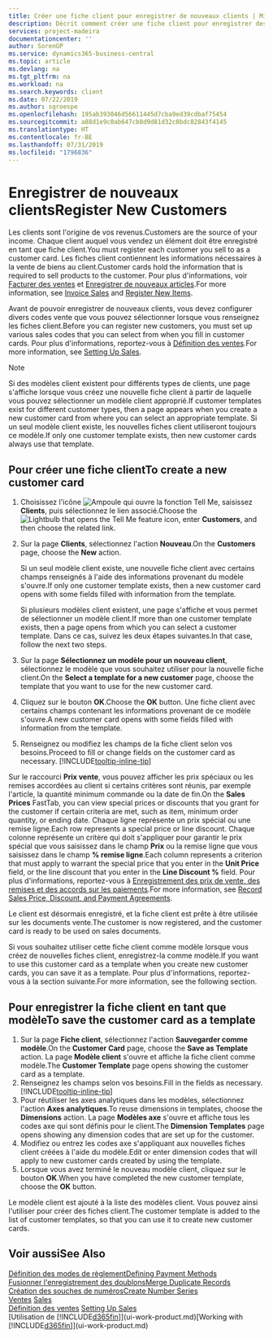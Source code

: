 ```yaml
---
title: Créer une fiche client pour enregistrer de nouveaux clients | Microsoft Docs
description: Décrit comment créer une fiche client pour enregistrer des informations sur chaque nouveau client ou client auquel vous vendez.
services: project-madeira
documentationcenter: ''
author: SorenGP
ms.service: dynamics365-business-central
ms.topic: article
ms.devlang: na
ms.tgt_pltfrm: na
ms.workload: na
ms.search.keywords: client
ms.date: 07/22/2019
ms.author: sgroespe
ms.openlocfilehash: 195ab393046d56611445d7cba9ed39cdbaf75454
ms.sourcegitcommit: a88d1e9c0ab647cb8d9d81d32c0bdc82843f4145
ms.translationtype: HT
ms.contentlocale: fr-BE
ms.lasthandoff: 07/31/2019
ms.locfileid: "1796836"
---
```

# <a name="register-new-customers"></a><span data-ttu-id="7a893-103">Enregistrer de nouveaux clients</span><span class="sxs-lookup"><span data-stu-id="7a893-103">Register New Customers</span></span>
<span data-ttu-id="7a893-104">Les clients sont l'origine de vos revenus.</span><span class="sxs-lookup"><span data-stu-id="7a893-104">Customers are the source of your income.</span></span> <span data-ttu-id="7a893-105">Chaque client auquel vous vendez un élément doit être enregistré en tant que fiche client.</span><span class="sxs-lookup"><span data-stu-id="7a893-105">You must register each customer you sell to as a customer card.</span></span> <span data-ttu-id="7a893-106">Les fiches client contiennent les informations nécessaires à la vente de biens au client.</span><span class="sxs-lookup"><span data-stu-id="7a893-106">Customer cards hold the information that is required to sell products to the customer.</span></span> <span data-ttu-id="7a893-107">Pour plus d'informations, voir [Facturer des ventes](sales-how-invoice-sales.md) et [Enregistrer de nouveaux articles](inventory-how-register-new-items.md).</span><span class="sxs-lookup"><span data-stu-id="7a893-107">For more information, see [Invoice Sales](sales-how-invoice-sales.md) and [Register New Items](inventory-how-register-new-items.md).</span></span>  

<span data-ttu-id="7a893-108">Avant de pouvoir enregistrer de nouveaux clients, vous devez configurer divers codes vente que vous pouvez sélectionner lorsque vous renseignez les fiches client.</span><span class="sxs-lookup"><span data-stu-id="7a893-108">Before you can register new customers, you must set up various sales codes that you can select from when you fill in customer cards.</span></span> <span data-ttu-id="7a893-109">Pour plus d'informations, reportez-vous à [Définition des ventes](sales-setup-sales.md).</span><span class="sxs-lookup"><span data-stu-id="7a893-109">For more information, see [Setting Up Sales](sales-setup-sales.md).</span></span>

> [!NOTE]  
>   <span data-ttu-id="7a893-110">Si des modèles client existent pour différents types de clients, une page s'affiche lorsque vous créez une nouvelle fiche client à partir de laquelle vous pouvez sélectionner un modèle client approprié.</span><span class="sxs-lookup"><span data-stu-id="7a893-110">If customer templates exist for different customer types, then a page appears when you create a new customer card from where you can select an appropriate template.</span></span> <span data-ttu-id="7a893-111">Si un seul modèle client existe, les nouvelles fiches client utiliseront toujours ce modèle.</span><span class="sxs-lookup"><span data-stu-id="7a893-111">If only one customer template exists, then new customer cards always use that template.</span></span>

## <a name="to-create-a-new-customer-card"></a><span data-ttu-id="7a893-112">Pour créer une fiche client</span><span class="sxs-lookup"><span data-stu-id="7a893-112">To create a new customer card</span></span>
1. <span data-ttu-id="7a893-113">Choisissez l'icône ![Ampoule qui ouvre la fonction Tell Me](media/ui-search/search_small.png "Dites-moi ce que vous voulez faire"), saisissez **Clients**, puis sélectionnez le lien associé.</span><span class="sxs-lookup"><span data-stu-id="7a893-113">Choose the ![Lightbulb that opens the Tell Me feature](media/ui-search/search_small.png "Tell me what you want to do") icon, enter **Customers**, and then choose the related link.</span></span>  
2. <span data-ttu-id="7a893-114">Sur la page **Clients**, sélectionnez l'action **Nouveau**.</span><span class="sxs-lookup"><span data-stu-id="7a893-114">On the **Customers** page, choose the **New** action.</span></span>

    <span data-ttu-id="7a893-115">Si un seul modèle client existe, une nouvelle fiche client avec certains champs renseignés à l'aide des informations provenant du modèle s'ouvre.</span><span class="sxs-lookup"><span data-stu-id="7a893-115">If only one customer template exists, then a new customer card opens with some fields filled with information from the template.</span></span>

    <span data-ttu-id="7a893-116">Si plusieurs modèles client existent, une page s'affiche et vous permet de sélectionner un modèle client.</span><span class="sxs-lookup"><span data-stu-id="7a893-116">If more than one customer template exists, then a page opens from which you can select a customer template.</span></span> <span data-ttu-id="7a893-117">Dans ce cas, suivez les deux étapes suivantes.</span><span class="sxs-lookup"><span data-stu-id="7a893-117">In that case, follow the next two steps.</span></span>
3. <span data-ttu-id="7a893-118">Sur la page **Sélectionnez un modèle pour un nouveau client**, sélectionnez le modèle que vous souhaitez utiliser pour la nouvelle fiche client.</span><span class="sxs-lookup"><span data-stu-id="7a893-118">On the **Select a template for a new customer** page, choose the template that you want to use for the new customer card.</span></span>
4. <span data-ttu-id="7a893-119">Cliquez sur le bouton **OK**.</span><span class="sxs-lookup"><span data-stu-id="7a893-119">Choose the **OK** button.</span></span> <span data-ttu-id="7a893-120">Une fiche client avec certains champs contenant les informations provenant de ce modèle s'ouvre.</span><span class="sxs-lookup"><span data-stu-id="7a893-120">A new customer card opens with some fields filled with information from the template.</span></span>  
5. <span data-ttu-id="7a893-121">Renseignez ou modifiez les champs de la fiche client selon vos besoins.</span><span class="sxs-lookup"><span data-stu-id="7a893-121">Proceed to fill or change fields on the customer card as necessary.</span></span> [!INCLUDE[tooltip-inline-tip](includes/tooltip-inline-tip_md.md)]

<span data-ttu-id="7a893-122">Sur le raccourci **Prix vente**, vous pouvez afficher les prix spéciaux ou les remises accordées au client si certains critères sont réunis, par exemple l'article, la quantité minimum commande ou la date de fin.</span><span class="sxs-lookup"><span data-stu-id="7a893-122">On the **Sales Prices** FastTab, you can view special prices or discounts that you grant for the customer if certain criteria are met, such as item, minimum order quantity, or ending date.</span></span> <span data-ttu-id="7a893-123">Chaque ligne représente un prix spécial ou une remise ligne.</span><span class="sxs-lookup"><span data-stu-id="7a893-123">Each row represents a special price or line discount.</span></span> <span data-ttu-id="7a893-124">Chaque colonne représente un critère qui doit s'appliquer pour garantir le prix spécial que vous saisissez dans le champ **Prix** ou la remise ligne que vous saisissez dans le champ **% remise ligne**.</span><span class="sxs-lookup"><span data-stu-id="7a893-124">Each column represents a criterion that must apply to warrant the special price that you enter in the **Unit Price** field, or the line discount that you enter in the **Line Discount %** field.</span></span> <span data-ttu-id="7a893-125">Pour plus d'informations, reportez-vous à [Enregistrement des prix de vente, des remises et des accords sur les paiements](sales-how-record-sales-price-discount-payment-agreements.md).</span><span class="sxs-lookup"><span data-stu-id="7a893-125">For more information, see [Record Sales Price, Discount, and Payment Agreements](sales-how-record-sales-price-discount-payment-agreements.md).</span></span>

<span data-ttu-id="7a893-126">Le client est désormais enregistré, et la fiche client est prête à être utilisée sur les documents vente.</span><span class="sxs-lookup"><span data-stu-id="7a893-126">The customer is now registered, and the customer card is ready to be used on sales documents.</span></span>

<span data-ttu-id="7a893-127">Si vous souhaitez utiliser cette fiche client comme modèle lorsque vous créez de nouvelles fiches client, enregistrez-la comme modèle.</span><span class="sxs-lookup"><span data-stu-id="7a893-127">If you want to use this customer card as a template when you create new customer cards, you can save it as a template.</span></span> <span data-ttu-id="7a893-128">Pour plus d'informations, reportez-vous à la section suivante.</span><span class="sxs-lookup"><span data-stu-id="7a893-128">For more information, see the following section.</span></span>

## <a name="to-save-the-customer-card-as-a-template"></a><span data-ttu-id="7a893-129">Pour enregistrer la fiche client en tant que modèle</span><span class="sxs-lookup"><span data-stu-id="7a893-129">To save the customer card as a template</span></span>
1. <span data-ttu-id="7a893-130">Sur la page **Fiche client**, sélectionnez l'action **Sauvegarder comme modèle**.</span><span class="sxs-lookup"><span data-stu-id="7a893-130">On the **Customer Card** page, choose the **Save as Template** action.</span></span> <span data-ttu-id="7a893-131">La page **Modèle client** s'ouvre et affiche la fiche client comme modèle.</span><span class="sxs-lookup"><span data-stu-id="7a893-131">The **Customer Template** page opens showing the customer card as a template.</span></span>
2. <span data-ttu-id="7a893-132">Renseignez les champs selon vos besoins.</span><span class="sxs-lookup"><span data-stu-id="7a893-132">Fill in the fields as necessary.</span></span> [!INCLUDE[tooltip-inline-tip](includes/tooltip-inline-tip_md.md)]
3. <span data-ttu-id="7a893-133">Pour réutiliser les axes analytiques dans les modèles, sélectionnez l'action **Axes analytiques**.</span><span class="sxs-lookup"><span data-stu-id="7a893-133">To reuse dimensions in templates, choose the **Dimensions** action.</span></span> <span data-ttu-id="7a893-134">La page **Modèles axe** s'ouvre et affiche tous les codes axe qui sont définis pour le client.</span><span class="sxs-lookup"><span data-stu-id="7a893-134">The **Dimension Templates** page opens showing any dimension codes that are set up for the customer.</span></span>
4. <span data-ttu-id="7a893-135">Modifiez ou entrez les codes axe s'appliquant aux nouvelles fiches client créées à l'aide du modèle.</span><span class="sxs-lookup"><span data-stu-id="7a893-135">Edit or enter dimension codes that will apply to new customer cards created by using the template.</span></span>  
5. <span data-ttu-id="7a893-136">Lorsque vous avez terminé le nouveau modèle client, cliquez sur le bouton **OK**.</span><span class="sxs-lookup"><span data-stu-id="7a893-136">When you have completed the new customer template, choose the **OK** button.</span></span>

<span data-ttu-id="7a893-137">Le modèle client est ajouté à la liste des modèles client. Vous pouvez ainsi l'utiliser pour créer des fiches client.</span><span class="sxs-lookup"><span data-stu-id="7a893-137">The customer template is added to the list of customer templates, so that you can use it to create new customer cards.</span></span>

## <a name="see-also"></a><span data-ttu-id="7a893-138">Voir aussi</span><span class="sxs-lookup"><span data-stu-id="7a893-138">See Also</span></span>
[<span data-ttu-id="7a893-139">Définition des modes de règlement</span><span class="sxs-lookup"><span data-stu-id="7a893-139">Defining Payment Methods</span></span>](finance-payment-methods.md)  
[<span data-ttu-id="7a893-140">Fusionner l'enregistrement des doublons</span><span class="sxs-lookup"><span data-stu-id="7a893-140">Merge Duplicate Records</span></span>](sales-how-merge-duplicate-records.md)  
[<span data-ttu-id="7a893-141">Création des souches de numéros</span><span class="sxs-lookup"><span data-stu-id="7a893-141">Create Number Series</span></span>](ui-create-number-series.md)  
<span data-ttu-id="7a893-142">[Ventes](sales-manage-sales.md)  </span><span class="sxs-lookup"><span data-stu-id="7a893-142">[Sales](sales-manage-sales.md)  </span></span>  
<span data-ttu-id="7a893-143">[Définition des ventes](sales-setup-sales.md)  </span><span class="sxs-lookup"><span data-stu-id="7a893-143">[Setting Up Sales](sales-setup-sales.md)  </span></span>  
<span data-ttu-id="7a893-144">[Utilisation de [!INCLUDE[d365fin](includes/d365fin_md.md)]](ui-work-product.md)</span><span class="sxs-lookup"><span data-stu-id="7a893-144">[Working with [!INCLUDE[d365fin](includes/d365fin_md.md)]](ui-work-product.md)</span></span>
